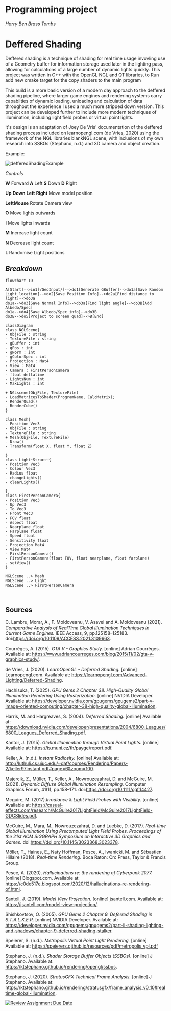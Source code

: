 # Programming project
*Harry Ben Brass Tombs*

# Deffered Shading

Deffered shading is a technique of shading for real time usage invovling use of a Geometry buffer for information storage used later in the lighting pass, allowing for calculations of a large number of dynamic lights quickly. This project was written in C++ with the OpenGL NGL and QT libraries, to Run add new cmake target for the copy shaders to the main program 

This build is a more basic version of a modern day approach to the deffered shading pipeline, where larger game engines and rendering systems carry capabilties of dynamic loading, unloading and calculation of data throughout the experience I used a much more stripped down version. This project can be developed further to include more modern techniques of illumination, including light field probes or virtual point lights.


it's design is an adaptation of Joey De Vris' documentation of the deffered shading process included on learnopengl.com (de Vries, 2020) using the framework of the NGL libraries blankNGL scene, with inclusions of my own research into SSBOs (Stephano, n.d.) and 3D camera and object creation.

Example:

![defferedShadingExample](https://github.com/user-attachments/assets/92660a7f-3d67-4ce9-be8b-d5175dc105c0)

*Controls*

**W** Forward **A** Left **S** Down **D** Right

**Up** **Down** **Left** **Right** Move model position

**LeftMouse** Rotate Camera view

**O** Move lights outwards      

**I** Move lights inwards 

**M** Increase light count 

**N** Decrease light count

**L** Randomise Light positions



## *Breakdown*

```mermaid
flowchart TD

A[Start]-->in1[/GeoInput/]-->do1[Generate GBuffer]-->do1a[Save Random Light location]-->do2[Save Position Info]-->do2a[Find distance to light]-->do3a
do1a-->do3[Save Normal Info]-->do3a[Find light angle]-->do3B[Add Albedo/Spec]
do1a-->do4[Save Albedo/Spec info]-->do3B
do3B-->do5[Project to screen quad]-->B[End]

```
```mermaid
classDiagram
class NGLScene{
- ObjFile : string
- TextureFile : string
- gBuffer : int
- gPos : int
- gNorm : int
- gColorSpec : int
- Projection : Mat4
- View : Mat4
- Camera : FirstPersonCamera
- float deltatime
- LightsNum : int
- MaxLights : int

+ NGLscene(ObjFile, TextureFile)
- LoadMatricesToShader(ProgramName, CalcMatrix);
- RenderQuad()
- RenderCube()
}

class Mesh{
- Position Vec3
- ObjFile : string
- TextureFile : string
+ Mesh(ObjFile, TextureFile)
- Draw()
- Transform(float X, float Y, float Z)

}
class Light~Struct~{
- Position Vec3
- Colour Vec3
- Radius float
- changeLights()
- clearLights()

}
class FirstPersonCamera{
- Position Vec3
- Up Vec3
- To Vec3
- Front Vec3
- FOV float
- Aspect float
- Nearplane float 
- Farplane float 
- Speed float
- Sensitivity float
- Projection Mat4
- View Mat4
- FirstPersonCamera()
- FirstPersonCamera(float FOV, float nearplane, float farplane)
- setView()
}

NGLScene ..> Mesh
NGLScene ..> Light
NGLScene ..> FirstPersonCamera



```

## Sources

C. Lambru, Morar, A., F. Moldoveanu, V. Asavei and A. Moldoveanu (2021). *Comparative Analysis of RealTime Global Illumination Techniques in Current Game Engines.* IEEE Access, 9, pp.125158–125183. doi:https://doi.org/10.1109/ACCESS.2021.3109663.

Courrèges, A. (2015). *GTA V - Graphics Study.* [online] Adrian Courrèges. Available at: https://www.adriancourreges.com/blog/2015/11/02/gta-v-graphics-study/.

de Vries, J. (2020). *LearnOpenGL - Deferred Shading.* [online] Learnopengl.com. Available at: https://learnopengl.com/Advanced-Lighting/Deferred-Shading.

Hachisuka, T. (2025). *GPU Gems 2 Chapter 38. High-Quality Global Illumination Rendering Using Rasterization.* [online] NVIDIA Developer. Available at: https://developer.nvidia.com/gpugems/gpugems2/part-v-image-oriented-computing/chapter-38-high-quality-global-illumination.

Harris, M. and Hargreaves, S. (2004). *Deferred Shading.* [online] Available at: https://download.nvidia.com/developer/presentations/2004/6800_Leagues/6800_Leagues_Deferred_Shading.pdf.

Kantor, J. (2015). *Global Illumination through Virtual Point Lights.* [online] Available at: https://is.muni.cz/th/payge/report.pdf.

Keller, A. (n.d.). *Instant Radiosity.* [online] Available at: http://luthuli.cs.uiuc.edu/~daf/courses/Rendering/Papers-2/keller97instant.pdf#page=6&zoom=100.

Majercik, Z., Müller, T., Keller, A., Nowrouzezahrai, D. and McGuire, M. (2021). *Dynamic Diffuse Global Illumination Resampling.* Computer Graphics Forum, 41(1), pp.158–171. doi:https://doi.org/10.1111/cgf.14427.

Mcguire, M. (2017).*Irradiance & Light Field Probes with Visibility.* [online] Available at: https://casual-effects.com/research/McGuire2017LightField/McGuire2017LightField-GDCSlides.pdf.

McGuire, M., Mara, M., Nowrouzezahrai, D. and Luebke, D. (2017). *Real-time Global Illumination Using Precomputed Light Field Probes. Proceedings of the 21st ACM SIGGRAPH Symposium on Interactive 3D Graphics and Games.* doi:https://doi.org/10.1145/3023368.3023378.

Möller, T., Haines, E., Naty Hoffman, Pesce, A., Iwanicki, M. and Sébastien Hillaire (2018). *Real-time Rendering.* Boca Raton: Crc Press, Taylor & Francis Group.

Pesce, A. (2020). *Hallucinations re: the rendering of Cyberpunk 2077.* [online] Blogspot.com. Available at: https://c0de517e.blogspot.com/2020/12/hallucinations-re-rendering-of.html.

Santell, J. (2019). *Model View Projection.* [online] jsantell.com. Available at: https://jsantell.com/model-view-projection/.

Shishkovtsov, O. (2005). *GPU Gems 2 Chapter 9. Deferred Shading in S.T.A.L.K.E.R.* [online] NVIDIA Developer. Available at: https://developer.nvidia.com/gpugems/gpugems2/part-ii-shading-lighting-and-shadows/chapter-9-deferred-shading-stalker.

Speierer, S. (n.d.). *Metropolis Virtual Point Light Rendering.* [online] Available at: https://speierers.github.io/resources/pdf/metropolis_vpl.pdf

Stephano, J. (n.d.). *Shader Storage Buffer Objects (SSBOs).* [online] J Stephano. Available at: https://ktstephano.github.io/rendering/opengl/ssbos.

Stephano, J. (2020). *StratusGFX Technical Frame Analysis.* [online] J Stephano. Available at: https://ktstephano.github.io/rendering/stratusgfx/frame_analysis_v0_10#realtime-global-illumination.

[![Review Assignment Due Date](https://classroom.github.com/assets/deadline-readme-button-22041afd0340ce965d47ae6ef1cefeee28c7c493a6346c4f15d667ab976d596c.svg)](https://classroom.github.com/a/RM1pL2Qm)
